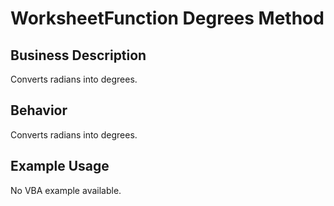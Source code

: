 # WorksheetFunction Degrees Method

## Business Description
Converts radians into degrees.

## Behavior
Converts radians into degrees.

## Example Usage
No VBA example available.